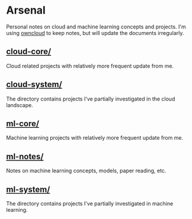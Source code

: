 # Arsenal

Personal notes on cloud and machine learning concepts and projects. I'm using [owncloud](https://owncloud.org/)
to keep notes, but will update the documents irregularly.

## [cloud-core/](./cloud-core)

Cloud related projects with relatively more frequent update from me.

## [cloud-system/](./cloud-system)

The directory contains projects I've partially investigated in the cloud landscape.

## [ml-core/](./ml-core)

Machine learning projects with relatively more frequent update from me.

## [ml-notes/](./ml-notes)

Notes on machine learning concepts, models, paper reading, etc.

## [ml-system/](./ml-system)

The directory contains projects I've partially investigated in machine learning.
